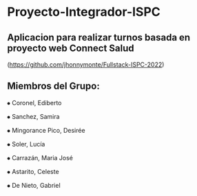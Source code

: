 # Proyecto-Integrador-ISPC

## Aplicacion para realizar turnos basada en proyecto web Connect Salud
(https://github.com/jhonnymonte/Fullstack-ISPC-2022) 

## Miembros del Grupo:

⦁	Coronel, Ediberto

⦁	Sanchez, Samira

⦁	Mingorance Pico, Desirée

⦁	Soler,  Lucía

⦁	Carrazán, Maria José

⦁	Astarito, Celeste

⦁	De Nieto, Gabriel

